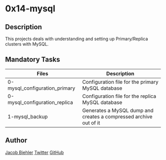# 0x14-mysql

## Description

This projects deals with understanding and setting up Primary/Replica clusters with MySQL.

## Mandatory Tasks

| Files | Description |
| ----- | ----------- |
| 0-mysql_configuration_primary | Configuration file for the primary MySQL database |
| 0-mysql_configuration_replica | Configuration file for the replica MySQL database |
| 1-mysql_backup | Generates a MySQL dump and creates a compressed archive out of it |

## Author

[Jacob Biehler](https://www.linkedin.com/in/jacob-biehler-475573139/)
[Twitter](https://twitter.com/Biehlerj)
[GitHub](https://github.com/biehlerj)
